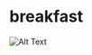 # breakfast

![Alt Text]([https://link.to.your/image.png](https://photos.google.com/photo/AF1QipMVrP0t_IO_tGVE5L8I2GfEyfqx8WyUOQ6xb7TR)https://photos.google.com/photo/AF1QipMVrP0t_IO_tGVE5L8I2GfEyfqx8WyUOQ6xb7TR)
